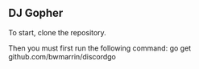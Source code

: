 DJ Gopher
----------

To start, clone the repository.

Then you must first run the following command: go get github.com/bwmarrin/discordgo

